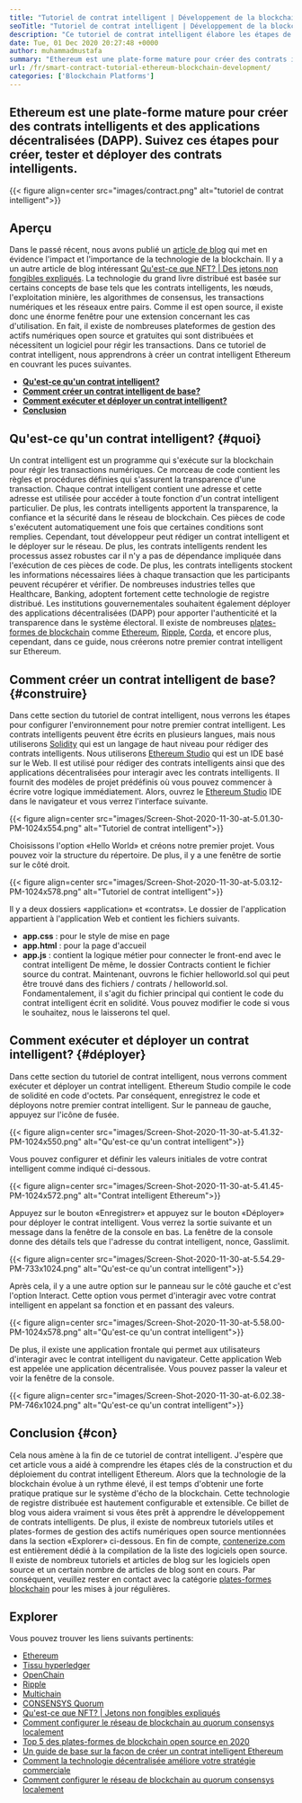 ```yaml
---
title: "Tutoriel de contrat intelligent | Développement de la blockchain Ethereum" 
seoTitle: "Tutoriel de contrat intelligent | Développement de la blockchain Ethereum" 
description: "Ce tutoriel de contrat intelligent élabore les étapes de base pour créer des contrats intelligents Ethereum. Ethereum est un réseau blockchain open source, sécurisé et distribué." 
date: Tue, 01 Dec 2020 20:27:48 +0000
author: muhammadmustafa
summary: "Ethereum est une plate-forme mature pour créer des contrats intelligents et des applications décentralisées (DAPP). Suivez ces étapes pour créer, tester et déployer des contrats intelligents." 
url: /fr/smart-contract-tutorial-ethereum-blockchain-development/
categories: ['Blockchain Platforms']
---
```


## Ethereum est une plate-forme mature pour créer des contrats intelligents et des applications décentralisées (DAPP). Suivez ces étapes pour créer, tester et déployer des contrats intelligents.

{{< figure align=center src="images/contract.png" alt="tutoriel de contrat intelligent">}}


## Aperçu
Dans le passé récent, nous avons publié un [article de blog][1] qui met en évidence l'impact et l'importance de la technologie de la blockchain. Il y a un autre article de blog intéressant [Qu'est-ce que NFT? | Des jetons non fongibles expliqués][2]. La technologie du grand livre distribué est basée sur certains concepts de base tels que les contrats intelligents, les nœuds, l'exploitation minière, les algorithmes de consensus, les transactions numériques et les réseaux entre pairs. Comme il est open source, il existe donc une énorme fenêtre pour une extension concernant les cas d'utilisation. En fait, il existe de nombreuses plateformes de gestion des actifs numériques open source et gratuites qui sont distribuées et nécessitent un logiciel pour régir les transactions.
Dans ce tutoriel de contrat intelligent, nous apprendrons à créer un contrat intelligent Ethereum en couvrant les puces suivantes.
  * [**Qu'est-ce qu'un contrat intelligent?** ][3]
  * [**Comment créer un contrat intelligent de base?** ][4]
  * [**Comment exécuter et déployer un contrat intelligent?** ][5]
  * [**Conclusion** ][6]

## Qu'est-ce qu'un contrat intelligent?   {#quoi}
Un contrat intelligent est un programme qui s'exécute sur la blockchain pour régir les transactions numériques. Ce morceau de code contient les règles et procédures définies qui s'assurent la transparence d'une transaction. Chaque contrat intelligent contient une adresse et cette adresse est utilisée pour accéder à toute fonction d'un contrat intelligent particulier. De plus, les contrats intelligents apportent la transparence, la confiance et la sécurité dans le réseau de blockchain. Ces pièces de code s'exécutent automatiquement une fois que certaines conditions sont remplies.
Cependant, tout développeur peut rédiger un contrat intelligent et le déployer sur le réseau. De plus, les contrats intelligents rendent les processus assez robustes car il n'y a pas de dépendance impliquée dans l'exécution de ces pièces de code. De plus, les contrats intelligents stockent les informations nécessaires liées à chaque transaction que les participants peuvent récupérer et vérifier. De nombreuses industries telles que Healthcare, Banking, adoptent fortement cette technologie de registre distribué. Les institutions gouvernementales souhaitent également déployer des applications décentralisées (DAPP) pour apporter l'authenticité et la transparence dans le système électoral. Il existe de nombreuses [plates-formes de blockchain][7] comme [Ethereum][8], [Ripple][9], [Corda][10], et encore plus, cependant, dans ce guide, nous créerons notre premier contrat intelligent sur Ethereum.

## Comment créer un contrat intelligent de base?   {#construire}
Dans cette section du tutoriel de contrat intelligent, nous verrons les étapes pour configurer l'environnement pour notre premier contrat intelligent.
Les contrats intelligents peuvent être écrits en plusieurs langues, mais nous utiliserons [Solidity][11] qui est un langage de haut niveau pour rédiger des contrats intelligents.
Nous utiliserons [Ethereum Studio][12] qui est un IDE basé sur le Web. Il est utilisé pour rédiger des contrats intelligents ainsi que des applications décentralisées pour interagir avec les contrats intelligents. Il fournit des modèles de projet prédéfinis où vous pouvez commencer à écrire votre logique immédiatement.
Alors, ouvrez le [Ethereum Studio][12] IDE dans le navigateur et vous verrez l'interface suivante.

{{< figure align=center src="images/Screen-Shot-2020-11-30-at-5.01.30-PM-1024x554.png" alt="Tutoriel de contrat intelligent">}}

Choisissons l'option «Hello World» et créons notre premier projet. Vous pouvez voir la structure du répertoire. De plus, il y a une fenêtre de sortie sur le côté droit.

{{< figure align=center src="images/Screen-Shot-2020-11-30-at-5.03.12-PM-1024x578.png" alt="Tutoriel de contrat intelligent">}}

Il y a deux dossiers «application» et «contrats».
Le dossier de l'application appartient à l'application Web et contient les fichiers suivants.
  * **app.css** : pour le style de mise en page
  * **app.html** : pour la page d'accueil
  * **app.js** : contient la logique métier pour connecter le front-end avec le contrat intelligent
De même, le dossier Contracts contient le fichier source du contrat.
Maintenant, ouvrons le fichier helloworld.sol qui peut être trouvé dans des fichiers / contrats / helloworld.sol. Fondamentalement, il s'agit du fichier principal qui contient le code du contrat intelligent écrit en solidité. Vous pouvez modifier le code si vous le souhaitez, nous le laisserons tel quel.

## Comment exécuter et déployer un contrat intelligent?   {#déployer}
Dans cette section du tutoriel de contrat intelligent, nous verrons comment exécuter et déployer un contrat intelligent. Ethereum Studio compile le code de solidité en code d'octets. Par conséquent, enregistrez le code et déployons notre premier contrat intelligent.
Sur le panneau de gauche, appuyez sur l'icône de fusée.

{{< figure align=center src="images/Screen-Shot-2020-11-30-at-5.41.32-PM-1024x550.png" alt="Qu'est-ce qu'un contrat intelligent">}}

Vous pouvez configurer et définir les valeurs initiales de votre contrat intelligent comme indiqué ci-dessous.

{{< figure align=center src="images/Screen-Shot-2020-11-30-at-5.41.45-PM-1024x572.png" alt="Contrat intelligent Ethereum">}}

Appuyez sur le bouton «Enregistrer» et appuyez sur le bouton «Déployer» pour déployer le contrat intelligent. Vous verrez la sortie suivante et un message dans la fenêtre de la console en bas. La fenêtre de la console donne des détails tels que l'adresse du contrat intelligent, nonce, Gasslimit.

{{< figure align=center src="images/Screen-Shot-2020-11-30-at-5.54.29-PM-733x1024.png" alt="Qu'est-ce qu'un contrat intelligent">}}

Après cela, il y a une autre option sur le panneau sur le côté gauche et c'est l'option Interact. Cette option vous permet d'interagir avec votre contrat intelligent en appelant sa fonction et en passant des valeurs.

{{< figure align=center src="images/Screen-Shot-2020-11-30-at-5.58.00-PM-1024x578.png" alt="Qu'est-ce qu'un contrat intelligent">}}

De plus, il existe une application frontale qui permet aux utilisateurs d'interagir avec le contrat intelligent du navigateur. Cette application Web est appelée une application décentralisée. Vous pouvez passer la valeur et voir la fenêtre de la console.

{{< figure align=center src="images/Screen-Shot-2020-11-30-at-6.02.38-PM-746x1024.png" alt="Qu'est-ce qu'un contrat intelligent">}}


## Conclusion   {#con}
Cela nous amène à la fin de ce tutoriel de contrat intelligent. J'espère que cet article vous a aidé à comprendre les étapes clés de la construction et du déploiement du contrat intelligent Ethereum. Alors que la technologie de la blockchain évolue à un rythme élevé, il est temps d'obtenir une forte pratique pratique sur le système d'écho de la blockchain. Cette technologie de registre distribuée est hautement configurable et extensible. Ce billet de blog vous aidera vraiment si vous êtes prêt à apprendre le développement de contrats intelligents. De plus, il existe de nombreux tutoriels utiles et plates-formes de gestion des actifs numériques open source mentionnées dans la section «Explorer» ci-dessous.
En fin de compte, [contenerize.com][13] est entièrement dédié à la compilation de la liste des logiciels open source. Il existe de nombreux tutoriels et articles de blog sur les logiciels open source et un certain nombre de articles de blog sont en cours. Par conséquent, veuillez rester en contact avec la catégorie [plates-formes blockchain][7] pour les mises à jour régulières.

## Explorer
Vous pouvez trouver les liens suivants pertinents:
  * [Ethereum][8]
  * [Tissu hyperledger][14]
  * [OpenChain][15]
  * [Ripple][16]
  * [Multichain][17]
  * [CONSENSYS Quorum][18]
  * [Qu'est-ce que NFT? | Jetons non fongibles expliqués][2]
  * [Comment configurer le réseau de blockchain au quorum consensys localement][19]
  * [Top 5 des plates-formes de blockchain open source en 2020][20]
  * [Un guide de base sur la façon de créer un contrat intelligent Ethereum][21]
  * [Comment la technologie décentralisée améliore votre stratégie commerciale][22]
  * [Comment configurer le réseau de blockchain au quorum consensys localement][19]

  
[1]: https://blog.containerize.com/2020/11/27/how-blockchain-technology-can-upgrade-your-business-strategy/
[2]: https://blog.containerize.com/blockchain-platforms/what-is-nft-non-fungible-tokens-explained/
[3]: #what
[4]: #build
[5]: #deploy
[6]: #con
[7]: https://products.containerize.com/blockchain-platforms/
[8]: https://products.containerize.com/blockchain-platforms/ethereum
[9]: https://ripple.com/
[10]: https://www.corda.net/
[11]: https://docs.soliditylang.org/en/v0.7.4/
[12]: https://studio.ethereum.org/
[13]: https://www.containerize.com/
[14]: https://products.containerize.com/blockchain-platforms/hyperledger-fabric
[15]: https://products.containerize.com/blockchain-platforms/openchain
[16]: https://products.containerize.com/blockchain-platforms/ripple
[17]: https://products.containerize.com/blockchain-platforms/multichain
[18]: https://products.containerize.com/blockchain-platforms/consensys-quorum
[19]: https://blog.containerize.com/blockchain-platforms/how-to-setup-consensys-quorum-blockchain-network-locally/
[20]: https://blog.containerize.com/blockchain-platforms/top-5-open-source-blockchain-platforms-in-2020/
[21]: https://blog.containerize.com/
[22]: https://blog.containerize.com/2020/11/27/how-decentralized-technology-upgrades-your-business-strategy/
